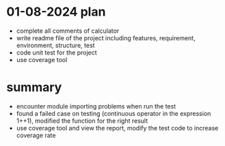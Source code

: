 # 01-08-2024 plan
- complete all comments of calculator
- write readme file of the project including features, requirement, environment, structure, test
- code unit test for the project
- use coverage tool

# summary
- encounter module importing problems when run the test
- found a failed case on testing (continuous operator in the expression 1++1), modified the function for the right result
- use coverage tool and view the report, modify the test code to increase coverage rate 